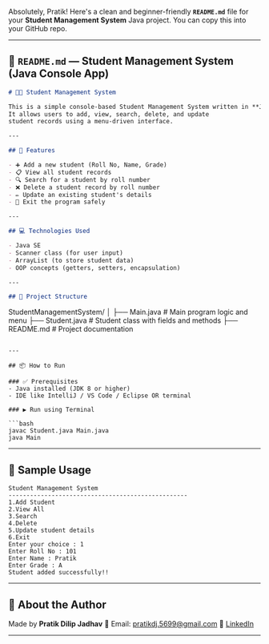 Absolutely, Pratik! Here's a clean and beginner-friendly **`README.md`** file for your **Student Management System** Java project. You can copy this into your GitHub repo.

---

## 📘 `README.md` — Student Management System (Java Console App)

```markdown
# 🧑‍🎓 Student Management System

This is a simple console-based Student Management System written in **Java**.
It allows users to add, view, search, delete, and update
student records using a menu-driven interface.

---

## 🚀 Features

- ➕ Add a new student (Roll No, Name, Grade)
- 📋 View all student records
- 🔍 Search for a student by roll number
- ❌ Delete a student record by roll number
- ✏️ Update an existing student's details
- 🚪 Exit the program safely

---

## 💻 Technologies Used

- Java SE
- Scanner class (for user input)
- ArrayList (to store student data)
- OOP concepts (getters, setters, encapsulation)

---

## 📂 Project Structure

```

StudentManagementSystem/
│
├── Main.java         # Main program logic and menu
├── Student.java      # Student class with fields and methods
├── README.md         # Project documentation

````

---

## 📦 How to Run

### ✅ Prerequisites
- Java installed (JDK 8 or higher)
- IDE like IntelliJ / VS Code / Eclipse OR terminal

### ▶️ Run using Terminal

```bash
javac Student.java Main.java
java Main
````

---

## 🧪 Sample Usage

```
Student Management System
--------------------------------------------------
1.Add Student
2.View All
3.Search
4.Delete
5.Update student details
6.Exit
Enter your choice : 1
Enter Roll No : 101
Enter Name : Pratik
Enter Grade : A
Student added successfully!!
```

---

## 🙋 About the Author

Made by **Pratik Dilip Jadhav**
📧 Email: [pratikdj.5699@gmail.com](mailto:pratikdj.5699@gmail.com)
🔗 [LinkedIn](https://linkedin.com/in/jadhavpratikd)

---
